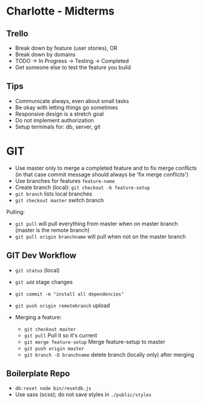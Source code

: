 # Charlotte - Midterms
## Trello
* Break down by feature (user stories), OR
* Break down by domains
* TODO -> In Progress -> Testing -> Completed
* Get someone else to test the feature you build

## Tips
* Communicate always, even about small tasks
* Be okay with letting things go sometimes
* Responsive design is a stretch goal
* Do not implement authorization
* Setup terminals for: db, server, git

# GIT
* Use master only to merge a completed feature and to fix merge conflicts (in that case commit message should always be 'fix merge conflicts')
* Use branches for features ```feature-name```
* Create branch (local): ```git checkout -b feature-setup```
* ```git branch``` lists local branches
* ```git checkout master``` switch branch

Pulling:
* ```git pull``` will pull everything from master when on master branch (master is the remote branch)
* ```git pull origin branchname``` will pull when not on the master branch

## GIT Dev Workflow
* ```git status``` (local)
* ```git add```  stage changes
* ```git commit -m "install all dependencies"```
* ```git push origin remotebranch``` upload

* Merging a feature:
  * ```git checkout master```
  * ```git pull``` Pull it so it's current
  * ```git merge feature-setup``` Merge feature-setup to master
  * ```git push origin master``` 
  * ```git branch -D branchname``` delete branch (locally only) after merging



## Boilerplate Repo
* ```db:reset node bin/resetdb.js```
* Use sass (scss); do not save styles in ```./public/styles```


